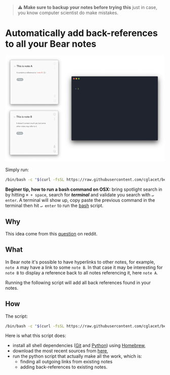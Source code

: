 > :warning: **Make sure to backup your notes before trying this** just in case, you know computer scientist do make mistakes.

# Automatically add back-references to all your Bear notes

![Alt Text](img/what.gif)

Simply run:

```bash
/bin/bash -c "$(curl -fsSL https://raw.githubusercontent.com/cglacet/bear/master/insert_in_links.sh)"
```

**Beginer tip, how to run a bash command on OSX:** bring spotlight search in by hitting ``⌘ + space``, search for _**terminal**_ and validate you search with ``↵ enter``. A terminal will show up, copy paste the previous command in the terminal then hit ``↵ enter`` to run the [bash][bash] script.


## Why

This idea come from this [question][reddit post] on reddit.

## What 

In Bear note it's possible to have hyperlinks to other notes, for example, ``note A`` may have a link to some ``note B``.
In that case it may be interesting for ``note B`` to display a reference back to all notes referencing it, here ``note A``.

Running the following script will add all back references found in your notes.


## How

The script: 

```bash
/bin/bash -c "$(curl -fsSL https://raw.githubusercontent.com/cglacet/bear/master/insert_in_links.sh)"
```

Here is what this script does:

* install all shell dependencies ([Git][Git] and [Python][Python]) using [Homebrew][Homebrew], 
* download the most recent sources from [here][sources],
* run the python script that actually make all the work, which is: 
  * finding all outgoing links from existing notes
  * adding back-references to existing notes.

[bash]: https://www.wikiwand.com/en/Bash_(Unix_shell)
[reddit post]: https://www.reddit.com/r/bearapp/comments/gc2ywl/reverselinks_support/
[Homebrew]: https://brew.sh/
[Python]: https://www.python.org/
[Git]: https://git-scm.com/
[sources]: https://github.com/cglacet/bear
